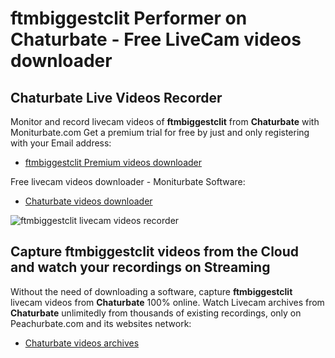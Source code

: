# ftmbiggestclit Performer on Chaturbate - Free LiveCam videos downloader

## Chaturbate Live Videos Recorder

Monitor and record livecam videos of **ftmbiggestclit** from **Chaturbate** with Moniturbate.com
Get a premium trial for free by just and only registering with your Email address:
* [ftmbiggestclit Premium videos downloader](https://moniturbate.com/request-demo-licence-key.html)

Free livecam videos downloader - Moniturbate Software:
* [Chaturbate videos downloader](https://moniturbate.com/moniturbate-download-software.html)

![ftmbiggestclit livecam videos recorder](https://peachurnet.com/templates/moniturbate-software.png)


## Capture ftmbiggestclit videos from the Cloud and watch your recordings on Streaming

Without the need of downloading a software, capture **ftmbiggestclit** livecam videos from **Chaturbate** 100% online.
Watch Livecam archives from **Chaturbate** unlimitedly from thousands of existing recordings, only on Peachurbate.com and its websites network:
* [Chaturbate videos archives](https://peachurnet.com/)